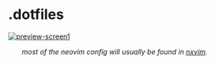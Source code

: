 # .dotfiles

<a target="_blank" href="https://user-images.githubusercontent.com/34311583/218268187-8d333102-e487-40fc-baef-1f6237f326bc.png">
  <img alt="preview-screen1" src="https://user-images.githubusercontent.com/34311583/218268187-8d333102-e487-40fc-baef-1f6237f326bc.png">
</a>

&nbsp;&nbsp;&nbsp;&nbsp;&nbsp;&nbsp; _most of the neovim config will usually be found in <a target="_blank" href="https://github.com/tenxsoydev/nxvim">nxvim</a>._

